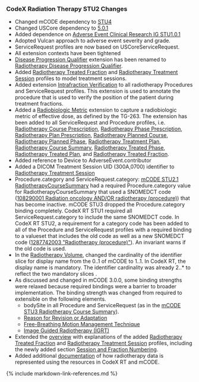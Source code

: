 ### CodeX Radiation Therapy STU2 Changes
* Changed mCODE dependency to [STU4]({{site.data.fhir.ver.fhirmcode}}/index.html)
* Changed USCore dependency to [5.0.1]({{site.data.fhir.ver.hl7fhiruscore}}/index.html)
* Added dependence on [Adverse Event Clinical Research IG STU1.0.1](https://hl7.org/fhir/uv/ae-research-ig/)
* Adopted Vulcan approach to adverse event severity and grade.
* ServiceRequest profiles are now based on USCoreServiceRequest.
* All extension contexts have been tightened
* [Disease Progression Qualifier](https://hl7.org/fhir/us/codex-radiation-therapy/STU1/StructureDefinition-codexrt-radiotherapy-progression-qualifier.html) extension has been renamed to [Radiotherapy Disease Progression Qualifier](StructureDefinition-codexrt-radiotherapy-disease-progression-qualifier.html).
* Added [Radiotherapy Treated Fraction](StructureDefinition-codexrt-radiotherapy-treated-fraction.html) and [Radiotherapy Treatment Session](StructureDefinition-codexrt-radiotherapy-treatment-session.html) profiles to model treatment sessions.
* Added extension [Intrafraction Verification](StructureDefinition-codexrt-intrafraction-verification.html) to all radiotherapy Procedures and ServiceRequest profiles. This extension is used to annotate the procedure that is used to verify the position of the patient during treatment fractions.
* Added a [Radiobiologic Metric](StructureDefinition-codexrt-radiobiologic-metric.html) extension to capture a radiobiologic metric of effective dose, as defined by the TG-263. The extension has been added to all ServiceRequest and Procedure profiles, i.e. [Radiotherapy Course Prescription](StructureDefinition-codexrt-radiotherapy-course-prescription.html), [Radiotherapy Phase Prescription](StructureDefinition-codexrt-radiotherapy-phase-prescription.html), [Radiotherapy Plan Prescription](StructureDefinition-codexrt-radiotherapy-plan-prescription.html), [Radiotherapy Planned Course](StructureDefinition-codexrt-radiotherapy-planned-course.html), [Radiotherapy Planned Phase](StructureDefinition-codexrt-radiotherapy-planned-phase.html), [Radiotherapy Treatment Plan](StructureDefinition-codexrt-radiotherapy-treatment-plan.html), [Radiotherapy Course Summary](StructureDefinition-codexrt-radiotherapy-course-summary.html), [Radiotherapy Treated Phase](StructureDefinition-codexrt-radiotherapy-treated-phase.html), [Radiotherapy Treated Plan](StructureDefinition-codexrt-radiotherapy-treated-plan.html), and [Radiotherapy Treated Fraction](StructureDefinition-codexrt-radiotherapy-treated-fraction.html).
* Added reference to Device to AdverseEvent.contributor
* Added a DICOM Treatment Session UID (300A,0700) identifier to [Radiotherapy Treatment Session](StructureDefinition-codexrt-radiotherapy-treatment-session.html) 
* Procedure.category and ServiceRequest.category: [mCODE STU2.1 RadiotherapyCourseSummary](https://hl7.org/fhir/us/mcode/STU2.1/StructureDefinition-mcode-radiotherapy-course-summary.html) had a required Procedure.category value for RadiotherapyCourseSummary that used a SNOMEDCT code ([108290001 Radiation oncology AND/OR radiotherapy (procedure)](https://dailybuild.ihtsdotools.org/?perspective=full&conceptId1=108290001&edition=MAIN&release=&languages=en)) that has become inactive.  mCODE STU3 dropped the Procedure.category binding completely. CodeX RT STU1 required all ServiceRequest.category to include the same SNOMEDCT code.   In CodeX RT STU2, a requirement for a category code has been added to all of the Procedure and ServiceRequest profiles with a required binding to a valueset that includes the old code as well as a new SNOMEDCT code ([1287742003 "Radiotherapy (procedure)"](https://dailybuild.ihtsdotools.org/?perspective=full&conceptId1=1287742003&edition=MAIN&release=&languages=en)).   An invariant warns if the old code is used.
* In the [Radiotherapy Volume](StructureDefinition-codexrt-radiotherapy-volume.html), changed the cardinality of the identifier slice for display name from the 0..1 of mCODE to 1..1. In CodeX RT, the display name is mandatory. The identifier cardinality was already 2..* to reflect the two mandatory slices .
* As discussed and changed in mCODE 3.0.0, some binding strengths were relaxed because required bindings were a barrier to broader implementation. The binding strength was changed from required to extensible on the following elements.
  * bodySite in all Procedure and ServiceRequest (as in the [mCODE STU3 Radiotherapy Course Summary]({{site.data.fhir.ver.fhirmcode}}/StructureDefinition-mcode-radiotherapy-course-summary.html)).
  * [Reason for Revision or Adaptation](StructureDefinition-codexrt-radiotherapy-reason-for-revision-or-adaptation.html)
  * [Free-Breathing Motion Management Technique](StructureDefinition-codexrt-radiotherapy-free-breathing-motion-mgmt-technique.html)
  * [Image Guided Radiotherapy (IGRT)](StructureDefinition-codexrt-image-guided-radiotherapy-modality.html)
*  Extended the [overview](overview.html) with explanations of the added [Radiotherapy Treated Fraction](StructureDefinition-codexrt-radiotherapy-treated-fraction.html) and [Radiotherapy Treatment Session](StructureDefinition-codexrt-radiotherapy-treatment-session.html) profiles, including the newly added section [Session and Fraction Numbering](overview.html#session-and-fraction-numbering).
* Added additional [documentation](representing_radiotherapy_treatment.html) of how radiotherapy data is represented using the resources in CodeX RT and mCODE.

{% include markdown-link-references.md %}


